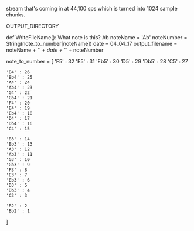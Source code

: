 stream that's coming in at 44,100 sps
which is turned into 1024 sample chunks.

OUTPUT_DIRECTORY

def WriteFileName():
    What note is this?
        Ab
    noteName = 'Ab'
    noteNumber = String(note_to_number[noteName])
    date = 04_04_17
    output_filename = noteName + '_' + date + '_' + noteNumber

note_to_number = [
    'F5' : 32
    'E5' : 31
    'Eb5' : 30
    'D5' : 29
    'Db5' : 28
    'C5' : 27

    'B4' : 26
    'Bb4' : 25
    'A4' : 24
    'Ab4' : 23
    'G4' : 22
    'Gb4' : 21
    'F4' : 20
    'E4' : 19
    'Eb4' : 18
    'D4' : 17
    'Db4' : 16
    'C4' : 15

    'B3' : 14
    'Bb3' : 13
    'A3' : 12
    'Ab3' : 11
    'G3' : 10
    'Gb3' : 9
    'F3' : 8
    'E3' : 7
    'Eb3' : 6
    'D3' : 5
    'Db3' : 4
    'C3' : 3

    'B2' : 2
    'Bb2' : 1
]

